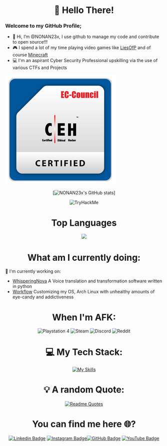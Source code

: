 <div align="center">
  
# 👋 Hello There!

</div>

### Welcome to my GitHub Profile;
- 👋 Hi, I’m @NONAN23x, I use github to manage my code and contribute to open source!!!
- 🎮 I spend a lot of my time playing video games like [LiesOfP](https://www.liesofp.com/en-us) and of course [Minecraft](https://www.minecraft.net/en-us) 
- 💻 I'm an aspirant Cyber Security Professional upskilling via the use of various CTFs and Projects

<p>
  <img src="./assets/icons/CEH.png" alt="CEH">
</p>

<div align="center">

[![NONAN23x's GitHub stats](https://github-readme-stats.vercel.app/api?username=NONAN23x&show_icons=true&theme=tokyonight&show=reviews,prs_merged)]

<p>
<img src="https://tryhackme-badges.s3.amazonaws.com/NONAN23x.png" alt="TryHackMe">
</p>

# Top Languages

<p align="center">
<a href = "https://github.com/NONAN23x">
  <img src="https://github-readme-stats.vercel.app/api/top-langs/?username=NONAN23x&layout=compact&title_color=ffc857&icon_color=8ac926&text_color=daf7dc&bg_color=151515&card_width=400">
</a>
</p>

</div>

<div align="center">
  
# What am I currently doing:

</div>

🔭 I'm currently working on:
- [WhisperingNova](https://github.com/NONAN23x/WhisperingNova) A Voice translation and transformation software written in python
- [Workflow](https://github.com/NONAN23x/dotfiles) Customizing my OS, Arch Linux with unhealthy amounts of eye-candy and addictiveness

<div align="center">
  
# When I'm AFK:

<p>
  <img src="https://img.shields.io/badge/Playstation%204-003791?style=for-the-badge&logo=playstation-4&logoColor=white" alt="Playstation 4">
  <img src="https://img.shields.io/badge/steam-%23000000.svg?style=for-the-badge&logo=steam&logoColor=white" alt="Steam">
  <img src="https://img.shields.io/badge/Discord-%235865F2.svg?style=for-the-badge&logo=discord&logoColor=white" alt="Discord">
  <img src="https://img.shields.io/badge/Reddit-FF4500?style=for-the-badge&logo=reddit&logoColor=white" alt="Reddit">
</p>

</div>

<div align="center">
  
# ‍💻 My Tech Stack:

[![My Skills](https://skillicons.dev/icons?i=linux,discord,vscode,bash,py,c,cpp,cs,dotnet,git,css,js,html,md,unity,blender,docker,neovim,&perline=6)](https://skillicons.dev)

<div align="center">
    
# 💡 A random Quote:

[![Readme Quotes](https://quotes-github-readme.vercel.app/api?type=horizontal&theme=dark)](https://github.com/piyushsuthar/github-readme-quotes)


# You can find me here 🌐?

[![Linkedin Badge](https://img.shields.io/badge/-NONAN23x-blue?style=flat-circle&logo=Linkedin&logoColor=white&link=https://www.linkedin.com/in/nonan23x/)](https://www.linkedin.com/in/nonan23x/) [![Instagram Badge](https://img.shields.io/badge/-nonan23x-e02c73?style=flat-circle&labelColor=e02c73&logo=Instagram&logoColor=white&link=https://www.instagram.com/nonan23x)](https://www.instagram.com/nonan23x)[![GitHub Badge](https://img.shields.io/badge/-NONAN23x-24292e?style=flat-circle&labelColor=24292e&logo=github&logoColor=white&link=https://github.com/NONAN23x)](https://github.com/NONAN23x) [![YouTube Badge](https://img.shields.io/badge/-NONAN23x-f00?style=flat-circle&labelColor=f00&logo=youtube&logoColor=white&link=https://www.youtube.com/channel/UCDYLeaoFXWeetM98KkuOrtA)](https://www.youtube.com/channel/UCDYLeaoFXWeetM98KkuOrtA)

</div>
